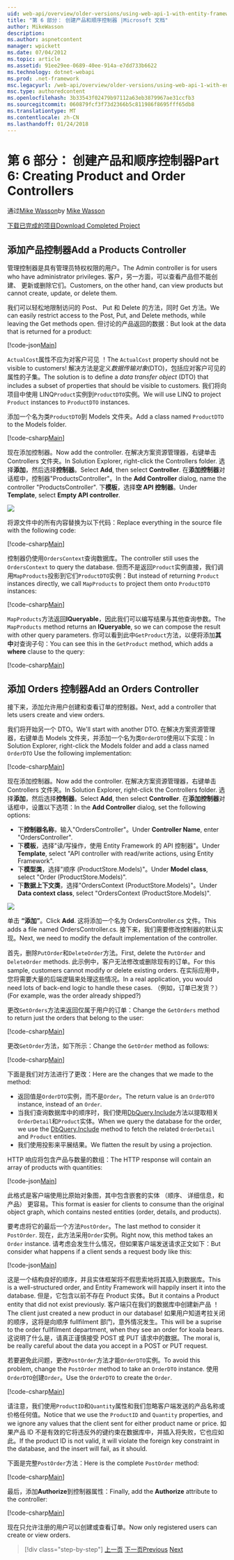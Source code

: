 ```yaml
---
uid: web-api/overview/older-versions/using-web-api-1-with-entity-framework-5/using-web-api-with-entity-framework-part-6
title: "第 6 部分： 创建产品和顺序控制器 |Microsoft 文档"
author: MikeWasson
description: 
ms.author: aspnetcontent
manager: wpickett
ms.date: 07/04/2012
ms.topic: article
ms.assetid: 91ee29ee-0689-40ee-914a-e7dd733b6622
ms.technology: dotnet-webapi
ms.prod: .net-framework
msc.legacyurl: /web-api/overview/older-versions/using-web-api-1-with-entity-framework-5/using-web-api-with-entity-framework-part-6
msc.type: authoredcontent
ms.openlocfilehash: 3b33543f02479b97112a63eb3879967ae31ccfb3
ms.sourcegitcommit: 060879fcf3f73d2366b5c811986f8695fff65db8
ms.translationtype: MT
ms.contentlocale: zh-CN
ms.lasthandoff: 01/24/2018
---
```

<a name="part-6-creating-product-and-order-controllers"></a><span data-ttu-id="860a4-102">第 6 部分： 创建产品和顺序控制器</span><span class="sxs-lookup"><span data-stu-id="860a4-102">Part 6: Creating Product and Order Controllers</span></span>
====================
<span data-ttu-id="860a4-103">通过[Mike Wasson](https://github.com/MikeWasson)</span><span class="sxs-lookup"><span data-stu-id="860a4-103">by [Mike Wasson](https://github.com/MikeWasson)</span></span>

[<span data-ttu-id="860a4-104">下载已完成的项目</span><span class="sxs-lookup"><span data-stu-id="860a4-104">Download Completed Project</span></span>](http://code.msdn.microsoft.com/ASP-NET-Web-API-with-afa30545)

## <a name="add-a-products-controller"></a><span data-ttu-id="860a4-105">添加产品控制器</span><span class="sxs-lookup"><span data-stu-id="860a4-105">Add a Products Controller</span></span>

<span data-ttu-id="860a4-106">管理控制器是具有管理员特权权限的用户。</span><span class="sxs-lookup"><span data-stu-id="860a4-106">The Admin controller is for users who have administrator privileges.</span></span> <span data-ttu-id="860a4-107">客户，另一方面，可以查看产品但不能创建、 更新或删除它们。</span><span class="sxs-lookup"><span data-stu-id="860a4-107">Customers, on the other hand, can view products but cannot create, update, or delete them.</span></span>

<span data-ttu-id="860a4-108">我们可以轻松地限制访问的 Post、 Put 和 Delete 的方法，同时 Get 方法。</span><span class="sxs-lookup"><span data-stu-id="860a4-108">We can easily restrict access to the Post, Put, and Delete methods, while leaving the Get methods open.</span></span> <span data-ttu-id="860a4-109">但讨论的产品返回的数据：</span><span class="sxs-lookup"><span data-stu-id="860a4-109">But look at the data that is returned for a product:</span></span>

[!code-json[Main](using-web-api-with-entity-framework-part-6/samples/sample1.json?highlight=1)]

<span data-ttu-id="860a4-110">`ActualCost`属性不应为对客户可见 ！</span><span class="sxs-lookup"><span data-stu-id="860a4-110">The `ActualCost` property should not be visible to customers!</span></span> <span data-ttu-id="860a4-111">解决方法是定义*数据传输对象*(DTO)，包括应对客户可见的属性的子集。</span><span class="sxs-lookup"><span data-stu-id="860a4-111">The solution is to define a *data transfer object* (DTO) that includes a subset of properties that should be visible to customers.</span></span> <span data-ttu-id="860a4-112">我们将向项目中使用 LINQ`Product`实例到`ProductDTO`实例。</span><span class="sxs-lookup"><span data-stu-id="860a4-112">We will use LINQ to project `Product` instances to `ProductDTO` instances.</span></span>

<span data-ttu-id="860a4-113">添加一个名为类`ProductDTO`到 Models 文件夹。</span><span class="sxs-lookup"><span data-stu-id="860a4-113">Add a class named `ProductDTO` to the Models folder.</span></span>

[!code-csharp[Main](using-web-api-with-entity-framework-part-6/samples/sample2.cs)]

<span data-ttu-id="860a4-114">现在添加控制器。</span><span class="sxs-lookup"><span data-stu-id="860a4-114">Now add the controller.</span></span> <span data-ttu-id="860a4-115">在解决方案资源管理器，右键单击 Controllers 文件夹。</span><span class="sxs-lookup"><span data-stu-id="860a4-115">In Solution Explorer, right-click the Controllers folder.</span></span> <span data-ttu-id="860a4-116">选择**添加**，然后选择**控制器**。</span><span class="sxs-lookup"><span data-stu-id="860a4-116">Select **Add**, then select **Controller**.</span></span> <span data-ttu-id="860a4-117">在**添加控制器**对话框中，控制器&quot;ProductsController&quot;。</span><span class="sxs-lookup"><span data-stu-id="860a4-117">In the **Add Controller** dialog, name the controller &quot;ProductsController&quot;.</span></span> <span data-ttu-id="860a4-118">下**模板**，选择**空 API 控制器**。</span><span class="sxs-lookup"><span data-stu-id="860a4-118">Under **Template**, select **Empty API controller**.</span></span>

![](using-web-api-with-entity-framework-part-6/_static/image1.png)

<span data-ttu-id="860a4-119">将源文件中的所有内容替换为以下代码：</span><span class="sxs-lookup"><span data-stu-id="860a4-119">Replace everything in the source file with the following code:</span></span>

[!code-csharp[Main](using-web-api-with-entity-framework-part-6/samples/sample3.cs)]

<span data-ttu-id="860a4-120">控制器仍使用`OrdersContext`查询数据库。</span><span class="sxs-lookup"><span data-stu-id="860a4-120">The controller still uses the `OrdersContext` to query the database.</span></span> <span data-ttu-id="860a4-121">但而不是返回`Product`实例直接，我们调用`MapProducts`投影到它们`ProductDTO`实例：</span><span class="sxs-lookup"><span data-stu-id="860a4-121">But instead of returning `Product` instances directly, we call `MapProducts` to project them onto `ProductDTO` instances:</span></span>

[!code-csharp[Main](using-web-api-with-entity-framework-part-6/samples/sample4.cs?highlight=1)]

<span data-ttu-id="860a4-122">`MapProducts`方法返回**IQueryable**，因此我们可以编写结果与其他查询参数。</span><span class="sxs-lookup"><span data-stu-id="860a4-122">The `MapProducts` method returns an **IQueryable**, so we can compose the result with other query parameters.</span></span> <span data-ttu-id="860a4-123">你可以看到此中`GetProduct`方法，以便将添加**其中**对查询子句：</span><span class="sxs-lookup"><span data-stu-id="860a4-123">You can see this in the `GetProduct` method, which adds a **where** clause to the query:</span></span>

[!code-csharp[Main](using-web-api-with-entity-framework-part-6/samples/sample5.cs?highlight=2)]

## <a name="add-an-orders-controller"></a><span data-ttu-id="860a4-124">添加 Orders 控制器</span><span class="sxs-lookup"><span data-stu-id="860a4-124">Add an Orders Controller</span></span>

<span data-ttu-id="860a4-125">接下来，添加允许用户创建和查看订单的控制器。</span><span class="sxs-lookup"><span data-stu-id="860a4-125">Next, add a controller that lets users create and view orders.</span></span>

<span data-ttu-id="860a4-126">我们将开始另一个 DTO。</span><span class="sxs-lookup"><span data-stu-id="860a4-126">We'll start with another DTO.</span></span> <span data-ttu-id="860a4-127">在解决方案资源管理器，右键单击 Models 文件夹，并添加一个名为类`OrderDTO`使用以下实现：</span><span class="sxs-lookup"><span data-stu-id="860a4-127">In Solution Explorer, right-click the Models folder and add a class named `OrderDTO` Use the following implementation:</span></span>

[!code-csharp[Main](using-web-api-with-entity-framework-part-6/samples/sample6.cs)]

<span data-ttu-id="860a4-128">现在添加控制器。</span><span class="sxs-lookup"><span data-stu-id="860a4-128">Now add the controller.</span></span> <span data-ttu-id="860a4-129">在解决方案资源管理器，右键单击 Controllers 文件夹。</span><span class="sxs-lookup"><span data-stu-id="860a4-129">In Solution Explorer, right-click the Controllers folder.</span></span> <span data-ttu-id="860a4-130">选择**添加**，然后选择**控制器**。</span><span class="sxs-lookup"><span data-stu-id="860a4-130">Select **Add**, then select **Controller**.</span></span> <span data-ttu-id="860a4-131">在**添加控制器**对话框中，设置以下选项：</span><span class="sxs-lookup"><span data-stu-id="860a4-131">In the **Add Controller** dialog, set the following options:</span></span>

- <span data-ttu-id="860a4-132">下**控制器名称**，输入"OrdersController"。</span><span class="sxs-lookup"><span data-stu-id="860a4-132">Under **Controller Name**, enter "OrdersController".</span></span>
- <span data-ttu-id="860a4-133">下**模板**，选择"读/写操作，使用 Entity Framework 的 API 控制器"。</span><span class="sxs-lookup"><span data-stu-id="860a4-133">Under **Template**, select "API controller with read/write actions, using Entity Framework".</span></span>
- <span data-ttu-id="860a4-134">下**模型类**，选择&quot;顺序 (ProductStore.Models)&quot;。</span><span class="sxs-lookup"><span data-stu-id="860a4-134">Under **Model class**, select &quot;Order (ProductStore.Models)&quot;.</span></span>
- <span data-ttu-id="860a4-135">下**数据上下文类**，选择&quot;OrdersContext (ProductStore.Models)&quot;。</span><span class="sxs-lookup"><span data-stu-id="860a4-135">Under **Data context class**, select &quot;OrdersContext (ProductStore.Models)&quot;.</span></span>

![](using-web-api-with-entity-framework-part-6/_static/image2.png)

<span data-ttu-id="860a4-136">单击 **“添加”**。</span><span class="sxs-lookup"><span data-stu-id="860a4-136">Click **Add**.</span></span> <span data-ttu-id="860a4-137">这将添加一个名为 OrdersController.cs 文件。</span><span class="sxs-lookup"><span data-stu-id="860a4-137">This adds a file named OrdersController.cs.</span></span> <span data-ttu-id="860a4-138">接下来，我们需要修改控制器的默认实现。</span><span class="sxs-lookup"><span data-stu-id="860a4-138">Next, we need to modify the default implementation of the controller.</span></span>

<span data-ttu-id="860a4-139">首先，删除`PutOrder`和`DeleteOrder`方法。</span><span class="sxs-lookup"><span data-stu-id="860a4-139">First, delete the `PutOrder` and `DeleteOrder` methods.</span></span> <span data-ttu-id="860a4-140">此示例中，客户无法修改或删除现有的订单。</span><span class="sxs-lookup"><span data-stu-id="860a4-140">For this sample, customers cannot modify or delete existing orders.</span></span> <span data-ttu-id="860a4-141">在实际应用中，您将需要大量的后端逻辑来处理这些情况。</span><span class="sxs-lookup"><span data-stu-id="860a4-141">In a real application, you would need lots of back-end logic to handle these cases.</span></span> <span data-ttu-id="860a4-142">（例如，订单已发货？）</span><span class="sxs-lookup"><span data-stu-id="860a4-142">(For example, was the order already shipped?)</span></span>

<span data-ttu-id="860a4-143">更改`GetOrders`方法来返回仅属于用户的订单：</span><span class="sxs-lookup"><span data-stu-id="860a4-143">Change the `GetOrders` method to return just the orders that belong to the user:</span></span>

[!code-csharp[Main](using-web-api-with-entity-framework-part-6/samples/sample7.cs)]

<span data-ttu-id="860a4-144">更改`GetOrder`方法，如下所示：</span><span class="sxs-lookup"><span data-stu-id="860a4-144">Change the `GetOrder` method as follows:</span></span>

[!code-csharp[Main](using-web-api-with-entity-framework-part-6/samples/sample8.cs)]

<span data-ttu-id="860a4-145">下面是我们对方法进行了更改：</span><span class="sxs-lookup"><span data-stu-id="860a4-145">Here are the changes that we made to the method:</span></span>

- <span data-ttu-id="860a4-146">返回值是`OrderDTO`实例，而不是`Order`。</span><span class="sxs-lookup"><span data-stu-id="860a4-146">The return value is an `OrderDTO` instance, instead of an `Order`.</span></span>
- <span data-ttu-id="860a4-147">当我们查询数据库中的顺序时，我们使用[DbQuery.Include](https://msdn.microsoft.com/library/gg696395)方法以提取相关`OrderDetail`和`Product`实体。</span><span class="sxs-lookup"><span data-stu-id="860a4-147">When we query the database for the order, we use the [DbQuery.Include](https://msdn.microsoft.com/library/gg696395) method to fetch the related `OrderDetail` and `Product` entities.</span></span>
- <span data-ttu-id="860a4-148">我们使用投影来平展结果。</span><span class="sxs-lookup"><span data-stu-id="860a4-148">We flatten the result by using a projection.</span></span>

<span data-ttu-id="860a4-149">HTTP 响应将包含产品与数量的数组：</span><span class="sxs-lookup"><span data-stu-id="860a4-149">The HTTP response will contain an array of products with quantities:</span></span>

[!code-json[Main](using-web-api-with-entity-framework-part-6/samples/sample9.json)]

<span data-ttu-id="860a4-150">此格式是客户端使用比原始对象图，其中包含嵌套的实体 （顺序、 详细信息，和产品） 更容易。</span><span class="sxs-lookup"><span data-stu-id="860a4-150">This format is easier for clients to consume than the original object graph, which contains nested entities (order, details, and products).</span></span>

<span data-ttu-id="860a4-151">要考虑将它的最后一个方法`PostOrder`。</span><span class="sxs-lookup"><span data-stu-id="860a4-151">The last method to consider it `PostOrder`.</span></span> <span data-ttu-id="860a4-152">现在，此方法采用`Order`实例。</span><span class="sxs-lookup"><span data-stu-id="860a4-152">Right now, this method takes an `Order` instance.</span></span> <span data-ttu-id="860a4-153">请考虑会发生什么情况，但如果客户端发送请求正文如下：</span><span class="sxs-lookup"><span data-stu-id="860a4-153">But consider what happens if a client sends a request body like this:</span></span>

[!code-json[Main](using-web-api-with-entity-framework-part-6/samples/sample10.json)]

<span data-ttu-id="860a4-154">这是一个结构良好的顺序，并且实体框架将不假思索地将其插入到数据库。</span><span class="sxs-lookup"><span data-stu-id="860a4-154">This is a well-structured order, and Entity Framework will happily insert it into the database.</span></span> <span data-ttu-id="860a4-155">但是，它包含以前不存在 Product 实体。</span><span class="sxs-lookup"><span data-stu-id="860a4-155">But it contains a Product entity that did not exist previously.</span></span> <span data-ttu-id="860a4-156">客户端只在我们的数据库中创建新产品 ！</span><span class="sxs-lookup"><span data-stu-id="860a4-156">The client just created a new product in our database!</span></span> <span data-ttu-id="860a4-157">如果用户知道考拉关闭的顺序，这将是向顺序 fullfilment 部门，意外情况发生。</span><span class="sxs-lookup"><span data-stu-id="860a4-157">This will be a suprise to the order fullfilment department, when they see an order for koala bears.</span></span> <span data-ttu-id="860a4-158">这说明了什么是，请真正谨慎接受 POST 或 PUT 请求中的数据。</span><span class="sxs-lookup"><span data-stu-id="860a4-158">The moral is, be really careful about the data you accept in a POST or PUT request.</span></span>

<span data-ttu-id="860a4-159">若要避免此问题，更改`PostOrder`方法才能`OrderDTO`实例。</span><span class="sxs-lookup"><span data-stu-id="860a4-159">To avoid this problem, change the `PostOrder` method to take an `OrderDTO` instance.</span></span> <span data-ttu-id="860a4-160">使用`OrderDTO`创建`Order`。</span><span class="sxs-lookup"><span data-stu-id="860a4-160">Use the `OrderDTO` to create the `Order`.</span></span>

[!code-csharp[Main](using-web-api-with-entity-framework-part-6/samples/sample11.cs)]

<span data-ttu-id="860a4-161">请注意，我们使用`ProductID`和`Quantity`属性和我们忽略客户端发送的产品名称或价格任何值。</span><span class="sxs-lookup"><span data-stu-id="860a4-161">Notice that we use the `ProductID` and `Quantity` properties, and we ignore any values that the client sent for either product name or price.</span></span> <span data-ttu-id="860a4-162">如果产品 ID 不是有效的它将违反外的键约束在数据库中，并插入将失败，它也应如此。</span><span class="sxs-lookup"><span data-stu-id="860a4-162">If the product ID is not valid, it will violate the foreign key constraint in the database, and the insert will fail, as it should.</span></span>

<span data-ttu-id="860a4-163">下面是完整`PostOrder`方法：</span><span class="sxs-lookup"><span data-stu-id="860a4-163">Here is the complete `PostOrder` method:</span></span>

[!code-csharp[Main](using-web-api-with-entity-framework-part-6/samples/sample12.cs)]

<span data-ttu-id="860a4-164">最后，添加**Authorize**到控制器属性：</span><span class="sxs-lookup"><span data-stu-id="860a4-164">Finally, add the **Authorize** attribute to the controller:</span></span>

[!code-csharp[Main](using-web-api-with-entity-framework-part-6/samples/sample13.cs)]

<span data-ttu-id="860a4-165">现在只允许注册的用户可以创建或查看订单。</span><span class="sxs-lookup"><span data-stu-id="860a4-165">Now only registered users can create or view orders.</span></span>

>[!div class="step-by-step"]
<span data-ttu-id="860a4-166">[上一页](using-web-api-with-entity-framework-part-5.md)
[下一页](using-web-api-with-entity-framework-part-7.md)</span><span class="sxs-lookup"><span data-stu-id="860a4-166">[Previous](using-web-api-with-entity-framework-part-5.md)
[Next](using-web-api-with-entity-framework-part-7.md)</span></span>
